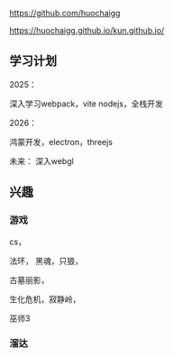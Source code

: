 

https://github.com/huochaigg

https://huochaigg.github.io/kun.github.io/



## 学习计划

2025：

深入学习webpack，vite
nodejs，全栈开发

2026：

鸿蒙开发，electron，threejs

未来：
深入webgl


## 兴趣

### 游戏

cs，

法环， 黑魂，只狼，

古墓丽影，

生化危机，寂静岭，

巫师3

### 溜达